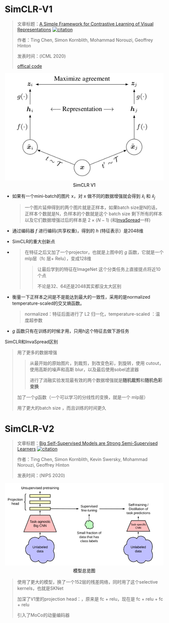 # SimCLR-V1

> 文章标题：[A Simple Framework for Contrastive Learning of Visual Representations](https://arxiv.org/abs/2002.05709) [![citation](https://img.shields.io/badge/dynamic/json?label=citation&query=citationCount&url=https%3A%2F%2Fapi.semanticscholar.org%2Fgraph%2Fv1%2Fpaper%2F34733eaf66007516347a40ad5d9bbe1cc9dacb6b%3Ffields%3DcitationCount)](https://www.semanticscholar.org/paper/A-Simple-Framework-for-Contrastive-Learning-of-Chen-Kornblith/34733eaf66007516347a40ad5d9bbe1cc9dacb6b)
>
> 作者：Ting Chen, Simon Kornblith, Mohammad Norouzi, Geoffrey Hinton
>
> 发表时间：(ICML 2020)
>
> [offical code](https://github.com/google-research/simclr)



<center>
    <img src = "SimCLR.assets/SimCLR_1.png">
    <br>
    <div style="color:black; border-bottrm: 1px solid #d9d9d9;
              display: inline-block;
              padding: 2px;">SimCLR V1
    </div>
</center>

- 如果有一个mini-batch的图片 x，对 x 做不同的数据增强就会得到 $\hat x_i$ 和 $\hat x_j$

  > 一个图片延伸得到的两个图片就是正样本，如果batch size是N的话，正样本个数就是N，负样本的个数就是这个 batch size 剩下所有的样本以及它们数据增强过后的样本是 $2\times (N - 1)$     (和[InvaSpread](https://arxiv.org/abs/1904.03436)一样)

- 通过编码器 $f$ 进行编码(共享权重)，得到的 $h$  (特征表示）是2048维

- SimCLR的重大创新点

- > 在特征之后又加了一个projector，也就是上图中的 $g$ 函数，它就是一个mlp层（fc 层+ Relu），变成128维
  >
  > > 让最后学到的特征在ImageNet 这个分类任务上直接提点将近10个点
  > >
  > > 不论是32、64还是2048其实都没太大区别

- 衡量一下正样本之间是不是能达到最大的一致性，采用的是normalized temperature-scaled的交叉熵函数。

  > normalized：特征后面进行了 L2 归一化，temperature-scaled  ：温度超参数

- $g$ 函数只有在训练的时候才用，只用$h$这个特征去做下游任务

SimCLR和InvaSpread区别

> 用了更多的数据增强
>
> > 从最开始的原始图片，到裁剪，到改变色彩，到旋转，使用 cutout，使用高斯的噪声和高斯 blur，以及最后使用sobel滤波器
> >
> > 进行了消融实验发现最有效的两个数据增强就是**随机裁剪**和**随机色彩变换**
>
> 加了一个$g$函数（一个可以学习的分线性的变换，就是一个 mlp层）
>
> 用了更大的batch size ，而且训练的时间更久



# SimCLR-V2

> 文章标题：[Big Self-Supervised Models are Strong Semi-Supervised Learners](https://arxiv.org/abs/2006.10029) [![citation](https://img.shields.io/badge/dynamic/json?label=citation&query=citationCount&url=https%3A%2F%2Fapi.semanticscholar.org%2Fgraph%2Fv1%2Fpaper%2F3e7f5f4382ac6f9c4fef6197dd21abf74456acd1%3Ffields%3DcitationCount)](https://www.semanticscholar.org/paper/Big-Self-Supervised-Models-are-Strong-Learners-Chen-Kornblith/3e7f5f4382ac6f9c4fef6197dd21abf74456acd1)
>
> 作者：Ting Chen, Simon Kornblith, Kevin Swersky, Mohammad Norouzi, Geoffrey Hinton
>
> 发表时间：(NIPS 2020)



<center>
    <img src = "SimCLR.assets/SimCLRV2_1.png">
    <br>
    <div style="color:black; border-bottrm: 1px solid #d9d9d9;
              display: inline-block;
              padding: 2px;">模型总览图
    </div>
</center>



> 使用了更大的模型，换了一个152层的残差网络，同时用了这个selective kernels，也就是SKNet
>
> 加深了V1里的projection head：，原来是 fc + relu，现在是 fc + relu + fc + relu
>
> 引入了MoCo的动量编码器
